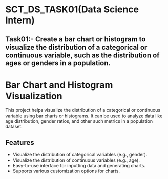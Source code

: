# SCT_DS_TASK01(Data Science Intern)

## Task01:- Create a bar chart or histogram to visualize the distribution of a categorical or continuous variable, such as the distribution of ages or genders in a population.

# Bar Chart and Histogram Visualization
This project helps visualize the distribution of a categorical or continuous variable using bar charts or histograms. It can be used to analyze data like age distribution, gender ratios, and other such metrics in a population dataset.


## Features

- Visualize the distribution of categorical variables (e.g., gender).
- Visualize the distribution of continuous variables (e.g., age).
- Easy-to-use interface for inputting data and generating charts.
- Supports various customization options for charts.
